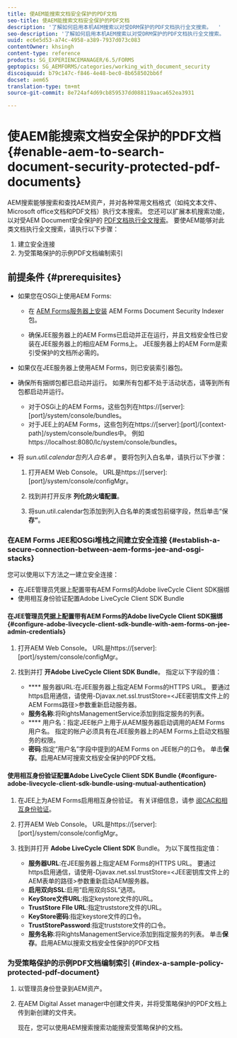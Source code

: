 ```yaml
---
title: 使AEM能搜索文档安全保护的PDF文档
seo-title: 使AEM能搜索文档安全保护的PDF文档
description: '了解如何启用本机AEM搜索以对受DRM保护的PDF文档执行全文搜索。  '
seo-description: '了解如何启用本机AEM搜索以对受DRM保护的PDF文档执行全文搜索。  '
uuid: ec6e5d53-a74c-4958-a389-7937d073c083
contentOwner: khsingh
content-type: reference
products: SG_EXPERIENCEMANAGER/6.5/FORMS
geptopics: SG_AEMFORMS/categories/working_with_document_security
discoiquuid: b79c147c-f846-4e48-bec0-8b658502bb6f
docset: aem65
translation-type: tm+mt
source-git-commit: 8e724af4d69cb859537dd088119aaca652ea3931

---
```



# 使AEM能搜索文档安全保护的PDF文档{#enable-aem-to-search-document-security-protected-pdf-documents}

AEM搜索能够搜索和查找AEM资产，并对各种常用文档格式（如纯文本文件、Microsoft office文档和PDF文档）执行文本搜索。 您还可以扩展本机搜索功能，以对受AEM Document安全保护的 [PDF文档执行全文搜索](../../forms/using/admin-help/document-security.md)。 要使AEM能够对此类文档执行全文搜索，请执行以下步骤：

1. 建立安全连接
1. 为受策略保护的示例PDF文档编制索引

## 前提条件 {#prerequisites}

* 如果您在OSGi上使用AEM Forms:

   * 在 [AEM Forms服务器上安装](https://helpx.adobe.com/aem-forms/kb/aem-forms-releases.html) AEM Forms Document Security Indexer包。

   * 确保JEE服务器上的AEM Forms已启动并正在运行，并且文档安全性已安装在JEE服务器上的相应AEM Forms上。 JEE服务器上的AEM Form是索引受保护的文档所必需的。

* 如果仅在JEE服务器上使用AEM Forms，则已安装索引器包。
* 确保所有捆绑包都已启动并运行。 如果所有包都不处于活动状态，请等到所有包都启动并运行。

   * 对于OSGi上的AEM Forms，这些包列在https://[server]:[port]/system/console/bundles。
   * 对于JEE上的AEM Forms，这些包列在https://[server]:[port]/[context-path]/system/console/bundles中。 例如https://localhost:8080/lc/system/console/bundles。

* 将 *sun.util.calendar包列入白名单* 。 要将包列入白名单，请执行以下步骤：

   1. 打开AEM Web Console。 URL是https://[server]:[port]/system/console/configMgr。
   1. 找到并打开反序 **列化防火墙配置**。

   1. 将sun.util.calendar包添加到列入白名单的类或包前缀字段，然后单击“保 **存”**。

### 在AEM Forms JEE和OSGi堆栈之间建立安全连接 {#establish-a-secure-connection-between-aem-forms-jee-and-osgi-stacks}

您可以使用以下方法之一建立安全连接：

* 在JEE管理员凭据上配置带有AEM Forms的Adobe liveCycle Client SDK捆绑
* 使用相互身份验证配置Adobe LiveCycle Client SDK Bundle

#### 在JEE管理员凭据上配置带有AEM Forms的Adobe liveCycle Client SDK捆绑 {#configure-adobe-livecycle-client-sdk-bundle-with-aem-forms-on-jee-admin-credentials}

1. 打开AEM Web Console。 URL是https://[server]:[port]/system/console/configMgr。
1. 找到并打 **开Adobe LiveCycle Client SDK Bundle**。 指定以下字段的值：

   * **** 服务器URL:在JEE服务器上指定AEM Forms的HTTPS URL。 要通过https启用通信，请使用-Djavax.net.ssl.trustStore=&lt;JEE密钥库文件上的AEM Forms路径>参数重新启动服务器。
   * **服务名称**:将RightsManagementService添加到指定服务的列表。
   * **** 用户名：指定JEE帐户上用于从AEM服务器启动调用的AEM Forms用户名。 指定的帐户必须具有在JEE服务器上的AEM Forms上启动文档服务的权限。
   * **密码**:指定“用户名”字段中提到的AEM Forms on JEE帐户的口令。
   单击&#x200B;**保存**。启用AEM可搜索文档安全保护的PDF文档。

#### 使用相互身份验证配置Adobe LiveCycle Client SDK Bundle {#configure-adobe-livecycle-client-sdk-bundle-using-mutual-authentication}

1. 在JEE上为AEM Forms启用相互身份验证。 有关详细信息，请参 [阅CAC和相互身份验证](https://helpx.adobe.com/livecycle/kb/cac-mutual-authentication.html)。
1. 打开AEM Web Console。 URL是https://[server]:[port]/system/console/configMgr。
1. 找到并打开 **Adobe LiveCycle Client SDK** Bundle。 为以下属性指定值：

   * **服务器URL**:在JEE服务器上指定AEM Forms的HTTPS URL。 要通过https启用通信，请使用-Djavax.net.ssl.trustStore=&lt;JEE密钥库文件上的AEM表单的路径>参数重新启动AEM服务器。
   * **启用双向SSL**:启用“启用双向SSL”选项。
   * **KeyStore文件URL**:指定keystore文件的URL。
   * **TrustStore FIle URL**:指定truststore文件的URL。
   * **KeyStore密码**:指定keystore文件的口令。
   * **TrustStorePassword**:指定truststore文件的口令。
   * **服务名称**:将RightsManagementService添加到指定服务的列表。
   单击&#x200B;**保存**。启用AEM以搜索文档安全性保护的PDF文档

### 为受策略保护的示例PDF文档编制索引 {#index-a-sample-policy-protected-pdf-document}

1. 以管理员身份登录到AEM资产。
1. 在AEM Digital Asset manager中创建文件夹，并将受策略保护的PDF文档上传到新创建的文件夹。

   现在，您可以使用AEM搜索搜索功能搜索受策略保护的文档。

